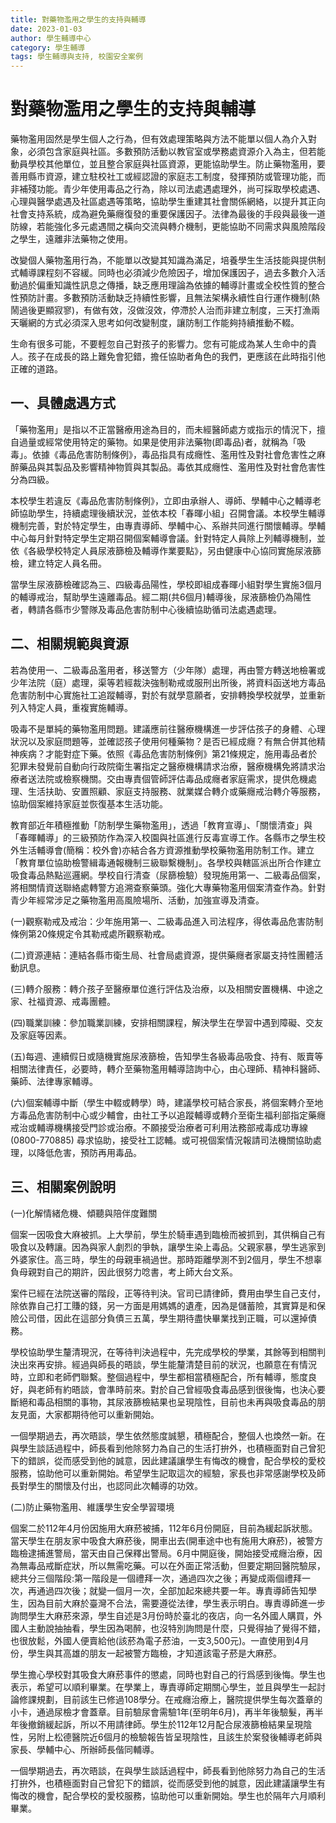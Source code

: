 ```yaml
---
title: 對藥物濫用之學生的支持與輔導
date: 2023-01-03
author: 學生輔導中心
category: 學生輔導
tags: 學生輔導與支持, 校園安全案例
---
```


# 對藥物濫用之學生的支持與輔導

藥物濫用固然是學生個人之行為，但有效處理策略與方法不能單以個人為介入對象，必須包含家庭與社區。多數預防活動以教官室或學務處資源介入為主，但若能動員學校其他單位，並且整合家庭與社區資源，更能協助學生。防止藥物濫用，要善用縣市資源，建立駐校社工或經認證的家庭志工制度，發揮預防或管理功能，而非補殘功能。青少年使用毒品之行為，除以司法處遇處理外，尚可採取學校處遇、心理與醫學處遇及社區處遇等策略，協助學生重建其社會關係網絡，以提升其正向社會支持系統，成為避免藥癮復發的重要保護因子。法律為最後的手段與最後一道防線，若能強化多元處遇間之橫向交流與轉介機制，更能協助不同需求與風險階段之學生，遠離非法藥物之使用。

改變個人藥物濫用行為，不能單以改變其知識為滿足，培養學生生活技能與提供制式輔導課程刻不容緩。同時也必須減少危險因子，增加保護因子，過去多數介入活動過於偏重知識性訊息之傳播，缺乏應用理論為依據的輔導計畫或全校性質的整合性預防計畫。多數預防活動缺乏持續性影響，且無法架構永續性自行運作機制(熱鬧過後更顯寂寥)，有做有效，沒做沒效，停滯於人治而非建立制度，三天打漁兩天曬網的方式必須深入思考如何改變制度，讓防制工作能夠持續推動不輟。

生命有很多可能，不要輕忽自己對孩子的影響力。您有可能成為某人生命中的貴人。孩子在成長的路上難免會犯錯，擔任協助者角色的我們，更應該在此時指引他正確的道路。

## 一、具體處遇方式

「藥物濫用」是指以不正當醫療用途為目的，而未經醫師處方或指示的情況下，擅自過量或經常使用特定的藥物。如果是使用非法藥物(即毒品)者，就稱為「吸毒」。依據《毒品危害防制條例》，毒品指具有成癮性、濫用性及對社會危害性之麻醉藥品與其製品及影響精神物質與其製品。毒依其成癮性、濫用性及對社會危害性分為四級。

本校學生若違反《毒品危害防制條例》，立即由承辦人、導師、學輔中心之輔導老師協助學生，持續處理後續狀況，並依本校「春暉小組」召開會議。本校學生輔導機制完善，對於特定學生，由專責導師、學輔中心、系辦共同進行關懷輔導。學輔中心每月針對特定學生定期召開個案輔導會議。針對特定人員除上列輔導機制，並依《各級學校特定人員尿液篩檢及輔導作業要點》，另由健康中心協同實施尿液篩檢，建立特定人員名冊。

當學生尿液篩檢確認為三、四級毒品陽性，學校即組成春暉小組對學生實施3個月的輔導戒治，幫助學生遠離毒品。經二期(共6個月)輔導後，尿液篩檢仍為陽性者，轉請各縣市少警隊及毒品危害防制中心後續協助循司法處遇處理。

## 二、相關規範與資源

若為使用一、二級毒品濫用者，移送警方（少年隊）處理，再由警方轉送地檢署或少年法院（庭）處理，渠等若經裁決強制勒戒或服刑出所後，將資料函送地方毒品危害防制中心實施社工追蹤輔導，對於有就學意願者，安排轉換學校就學，並重新列入特定人員，重複實施輔導。

吸毒不是單純的藥物濫用問題。建議應前往醫療機構進一步評估孩子的身體、心理狀況以及家庭問題等，並確認孩子使用何種藥物？是否已經成癮？有無合併其他精神疾病？才能對症下藥。依照《毒品危害防制條例》第21條規定，施用毒品者於犯罪未發覺前自動向行政院衛生署指定之醫療機構請求治療，醫療機構免將請求治療者送法院或檢察機關。交由專責個管師評估毒品成癮者家庭需求，提供危機處理、生活扶助、安置照顧、家庭支持服務、就業媒合轉介或藥癮戒治轉介等服務，協助個案維持家庭並恢復基本生活功能。

教育部近年積極推動「防制學生藥物濫用」，透過「教育宣導」、「關懷清查」與「春暉輔導」的三級預防作為深入校園與社區進行反毒宣導工作。各縣市之學生校外生活輔導會(簡稱：校外會)亦結合各方資源推動學校藥物濫用防制工作。建立「教育單位協助檢警緝毒通報機制三級聯繫機制」。各學校與轄區派出所合作建立吸食毒品熱點巡邏網。學校自行清查（尿篩檢驗）發現施用第一、二級毒品個案，將相關情資送聯絡處轉警方追溯查察藥頭。強化大專藥物濫用個案清查作為。針對青少年經常涉足之藥物濫用高風險場所、活動，加強宣導及清查。

(一)觀察勒戒及戒治：少年施用第一、二級毒品進入司法程序，得依毒品危害防制條例第20條規定令其勒戒處所觀察勒戒。

(二)資源連結：連結各縣市衛生局、社會局處資源，提供藥癮者家屬支持性團體活動訊息。

(三)轉介服務：轉介孩子至醫療單位進行評估及治療，以及相關安置機構、中途之家、社福資源、戒毒團體。

(四)職業訓練：參加職業訓練，安排相關課程，解決學生在學習中遇到障礙、交友及家庭等因素。

(五)每週、連續假日或隨機實施尿液篩檢，告知學生各級毒品吸食、持有、販賣等相關法律責任，必要時，轉介至藥物濫用輔導諮詢中心，由心理師、精神科醫師、藥師、法律專家輔導。

(六)個案輔導中斷（學生中輟或轉學）時，建議學校可結合家長，將個案轉介至地方毒品危害防制中心或少輔會，由社工予以追蹤輔導或轉介至衛生福利部指定藥癮戒治或輔導機構接受門診或治療。不願接受治療者可利用法務部戒毒成功專線(0800-770885) 尋求協助，接受社工認輔。或可視個案情況報請司法機關協助處理，以降低危害，預防再用毒品。

## 三、相關案例說明

(一)化解情緒危機、傾聽與陪伴度難關

個案一因吸食大麻被抓。上大學前，學生於騎車遇到臨檢而被抓到，其供稱自己有吸食以及轉讓。因為與家人劇烈的爭執，讓學生染上毒品。父親家暴，學生逃家到外婆家住。高三時，學生的母親車禍過世。那時距離學測不到2個月，學生不想辜負母親對自己的期許，因此很努力唸書，考上師大台文系。

案件已經在法院送審的階段，正等待判決。官司已請律師，費用由學生自己支付，除依靠自己打工賺的錢，另一方面是用媽媽的遺產，因為是儲蓄險，其實算是和保險公司借，因此在這部分負債三五萬，學生期待盡快畢業找到正職，可以還掉債務。

學校協助學生釐清現況，在等待判決過程中，先完成學校的學業，其餘等到相關判決出來再安排。經過與師長的晤談，學生能釐清楚目前的狀況，也願意在有情況時，立即和老師們聯繫。整個過程中，學生都相當積極配合，所有輔導，態度良好，與老師有約晤談，會準時前來。對於自己曾經吸食毒品感到很後悔，也決心要斷絕和毒品相關的事物，其尿液篩檢結果也呈現陰性，目前也未再與吸食毒品的朋友見面，大家都期待他可以重新開始。

一個學期過去，再次晤談，學生依然態度誠懇，積極配合，整個人也煥然一新。在與學生談話過程中，師長看到他除努力為自己的生活打拚外，也積極面對自己曾犯下的錯誤，從而感受到他的誠意，因此建議讓學生有悔改的機會，配合學校的愛校服務，協助他可以重新開始。希望學生記取這次的經驗，家長也非常感謝學校及師長對學生的關懷及付出，也認同此次輔導的功效。

(二)防止藥物濫用、維護學生安全學習環境

個案二於112年4月份因施用大麻菸被捕，112年6月份開庭，目前為緩起訴狀態。當天學生在朋友家中吸食大麻菸後，開車出去(開車途中也有施用大麻菸)，被警方臨檢逮捕進警局，當天由自己保釋出警局。6月中開庭後，開始接受戒癮治療，因為無毒品戒斷症狀，所以無需吃藥。可以在外面正常活動，但要定期回醫院驗尿，總共分三個階段:第一階段是一個禮拜一次，通過四次之後；再變成兩個禮拜一次，再通過四次後；就變一個月一次，全部加起來總共要一年。專責導師告知學生，因為目前大麻於臺灣不合法，需要遵從法律，學生表示明白。專責導師進一步詢問學生大麻菸來源，學生自述是3月份時於臺北的夜店，向一名外國人購買，外國人主動說抽抽看，學生因為喝醉，也沒特別詢問是什麼，只覺得抽了覺得不錯，也很放鬆，外國人便賣給他(該菸為電子菸油，一支3,500元)。一直使用到4月份，學生與其高雄的朋友一起被警方臨檢，才知道該電子菸是大麻菸。

學生擔心學校對其吸食大麻菸事件的懲處，同時也對自己的行爲感到後悔。學生也表示，希望可以順利畢業。在學業上，專責導師定期關心學生，並且與學生一起討論修課規劃，目前該生已修過108學分。在戒癮治療上，醫院提供學生每次蓋章的小卡，通過尿檢才會蓋章。目前驗尿會需驗1年(至明年6月)，再半年後驗髮，再半年後撤銷緩起訴，所以不用請律師。學生於112年12月配合尿液篩檢結果呈現陰性，另附上松德醫院近6個月的檢驗報告皆呈現陰性，且該生於案發後輔導老師與家長、學輔中心、所辦師長偕同輔導。

一個學期過去，再次晤談，在與學生談話過程中，師長看到他除努力為自己的生活打拚外，也積極面對自己曾犯下的錯誤，從而感受到他的誠意，因此建議讓學生有悔改的機會，配合學校的愛校服務，協助他可以重新開始。學生也於隔年六月順利畢業。